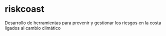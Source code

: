 # riskcoast
Desarrollo de herramientas para prevenir y gestionar los riesgos en la costa ligados al cambio climático
